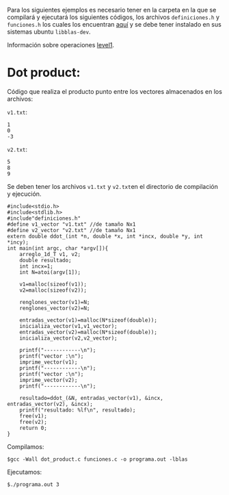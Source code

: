 Para los siguientes ejemplos es necesario tener en la carpeta en la que se compilará y ejecutará los siguientes códigos, los archivos `definiciones.h` y `funciones.h` los cuales los encuentran [aquí](../) y se debe tener instalado en sus sistemas ubuntu `libblas-dev`.

Información sobre operaciones [level1](http://www.netlib.org/blas/#_level_1).

# Dot product:

Código que realiza el producto punto entre los vectores almacenados en los archivos:

`v1.txt`:

```
1
0
-3
```

`v2.txt`:

```
5
8
9
```

Se deben tener los archivos `v1.txt` y `v2.txt`en el directorio de compilación y ejecución.

```
#include<stdio.h>
#include<stdlib.h>
#include"definiciones.h"
#define v1_vector "v1.txt" //de tamaño Nx1
#define v2_vector "v2.txt" //de tamaño Nx1
extern double ddot_(int *n, double *x, int *incx, double *y, int *incy);
int main(int argc, char *argv[]){
	arreglo_1d_T v1, v2;
	double resultado;
	int incx=1;
	int N=atoi(argv[1]);

	v1=malloc(sizeof(v1));
	v2=malloc(sizeof(v2));

	renglones_vector(v1)=N;
	renglones_vector(v2)=N;

	entradas_vector(v1)=malloc(N*sizeof(double));
	inicializa_vector(v1,v1_vector);
	entradas_vector(v2)=malloc(N*sizeof(double));
	inicializa_vector(v2,v2_vector);

	printf("------------\n");
	printf("vector :\n");
	imprime_vector(v1);
	printf("------------\n");
	printf("vector :\n");
	imprime_vector(v2);
	printf("------------\n");

	resultado=ddot_(&N, entradas_vector(v1), &incx, entradas_vector(v2), &incx);
	printf("resultado: %lf\n", resultado);
	free(v1);
	free(v2);
	return 0;
}

```

Compilamos:

```
$gcc -Wall dot_product.c funciones.c -o programa.out -lblas
```

Ejecutamos:

```
$./programa.out 3
```
